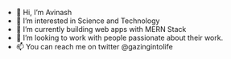 - 👋 Hi, I’m Avinash
- 👀 I’m interested in Science and Technology
- 🌱 I’m currently building web apps with MERN Stack
- 💞️ I’m looking to work with people passionate about their work.
- 📫 You can reach me on twitter @gazingintolife

<!---
gazingintolife/gazingintolife is a ✨ special ✨ repository because its `README.md` (this file) appears on your GitHub profile.
You can click the Preview link to take a look at your changes.
--->
